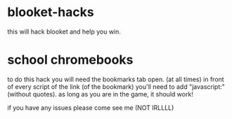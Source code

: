 # blooket-hacks
this will hack blooket and help you win.


# school chromebooks
to do this hack you will need the bookmarks tab open. (at all times)
in front of every script of the link (of the bookmark) you'll need to add "javascript:" (without quotes).
as long as you are in the game, it should work!

if you have any issues please come see me (NOT IRLLLL)

